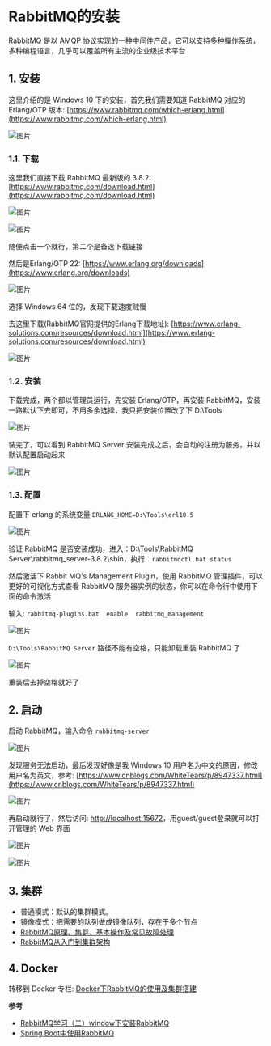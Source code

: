 # RabbitMQ的安装

RabbitMQ 是以 AMQP 协议实现的一种中间件产品，它可以支持多种操作系统，多种编程语言，几乎可以覆盖所有主流的企业级技术平台

<!-- ## 1. 概念

### 1.1. Message Broker

Message Broker 是一种消息验证、传输、路由的架构模式，其设计目标主要应用于下面这些场景

* 消息路由到一个或多个目的地
* 消息转化为其他的表现方式
* 执行消息的聚集、消息的分解，并将结果发送到他们的目的地，然后重新组合相应返回给消息用户
* 调用 Web 服务来检索数据
* 响应事件或错误
* 使用发布-订阅模式来提供内容或基于主题的消息路由

### 1.2. AMQP

AMQP 是 Advanced Message Queuing Protocol 的简称，它是一个面向消息中间件的开放式标准应用层协议。AMQP 定义了这些特性

* 消息方向
* 消息队列
* 消息路由（包括：点到点和发布-订阅模式）
* 可靠性
* 安全性 -->

## 1. 安装

这里介绍的是 Windows 10 下的安装，首先我们需要知道 RabbitMQ 对应的 Erlang/OTP 版本: [https://www.rabbitmq.com/which-erlang.html](https://www.rabbitmq.com/which-erlang.html)

![图片](https://cdn.jsdelivr.net/gh/wliduo/CDN@1.1/2020/01/20200116008.png)

### 1.1. 下载

这里我们直接下载 RabbitMQ 最新版的 3.8.2: [https://www.rabbitmq.com/download.html](https://www.rabbitmq.com/download.html)

![图片](https://cdn.jsdelivr.net/gh/wliduo/CDN@1.1/2020/01/20200116009.png)

![图片](https://cdn.jsdelivr.net/gh/wliduo/CDN@1.1/2020/01/20200116010.png)

随便点击一个就行，第二个是备选下载链接

然后是Erlang/OTP 22: [https://www.erlang.org/downloads](https://www.erlang.org/downloads)

![图片](https://cdn.jsdelivr.net/gh/wliduo/CDN@1.1/2020/01/20200116011.png)

选择 Windows 64 位的，发现下载速度贼慢

去这里下载(RabbitMQ官网提供的Erlang下载地址): [https://www.erlang-solutions.com/resources/download.html](https://www.erlang-solutions.com/resources/download.html)

![图片](https://cdn.jsdelivr.net/gh/wliduo/CDN@1.1/2020/01/20200116012.png)

### 1.2. 安装

下载完成，两个都以管理员运行，先安装 Erlang/OTP，再安装 RabbitMQ，安装一路默认下去即可，不用多余选择，我只把安装位置改了下 D:\Tools

![图片](https://cdn.jsdelivr.net/gh/wliduo/CDN@1.1/2020/01/20200116013.png)

装完了，可以看到 RabbitMQ Server 安装完成之后，会自动的注册为服务，并以默认配置启动起来

![图片](https://cdn.jsdelivr.net/gh/wliduo/CDN@1.1/2020/01/20200116014.png)

### 1.3. 配置

配置下 erlang 的系统变量 `ERLANG_HOME=D:\Tools\erl10.5`

![图片](https://cdn.jsdelivr.net/gh/wliduo/CDN@1.1/2020/01/20200116015.png)

验证 RabbitMQ 是否安装成功，进入：D:\Tools\RabbitMQ Server\rabbitmq_server-3.8.2\sbin，执行：`rabbitmqctl.bat status`

然后激活下 Rabbit MQ's Management Plugin，使用 RabbitMQ 管理插件，可以更好的可视化方式查看 RabbitMQ 服务器实例的状态，你可以在命令行中使用下面的命令激活

输入: `rabbitmq-plugins.bat  enable  rabbitmq_management`

![图片](https://cdn.jsdelivr.net/gh/wliduo/CDN@1.1/2020/01/20200116016.png)

`D:\Tools\RabbitMQ Server` 路径不能有空格，只能卸载重装 RabbitMQ 了

![图片](https://cdn.jsdelivr.net/gh/wliduo/CDN@1.1/2020/01/20200116017.png)

重装后去掉空格就好了

## 2. 启动

启动 RabbitMQ，输入命令 `rabbitmq-server`

![图片](https://cdn.jsdelivr.net/gh/wliduo/CDN@1.1/2020/01/20200117002.png)

发现服务无法启动，最后发现好像是我 Windows 10 用户名为中文的原因，修改用户名为英文，参考: [https://www.cnblogs.com/WhiteTears/p/8947337.html](https://www.cnblogs.com/WhiteTears/p/8947337.html)

![图片](https://cdn.jsdelivr.net/gh/wliduo/CDN@1.1/2020/01/20200117001.png)

再启动就行了，然后访问: [http://localhost:15672](http://localhost:15672)，用guest/guest登录就可以打开管理的 Web 界面

![图片](https://cdn.jsdelivr.net/gh/wliduo/CDN@1.1/2020/01/20200117003.png)

![图片](https://cdn.jsdelivr.net/gh/wliduo/CDN@1.1/2020/01/20200117004.png)

## 3. 集群

* 普通模式：默认的集群模式。
* 镜像模式：把需要的队列做成镜像队列，存在于多个节点
* [RabbitMQ原理、集群、基本操作及常见故障处理](https://juejin.cn/post/6844903911795458056)
* [RabbitMQ从入门到集群架构](https://zhuanlan.zhihu.com/p/375157411)

## 4. Docker

转移到 Docker 专栏: [Docker下RabbitMQ的使用及集群搭建 ](/docker/06-RabbitMQ.html)

**参考**

* [RabbitMQ学习（二）window下安装RabbitMQ](https://blog.csdn.net/wqc19920906/article/details/82194716)
* [Spring Boot中使用RabbitMQ](http://blog.didispace.com/spring-boot-rabbitmq/)
